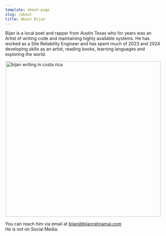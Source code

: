 ```yaml
---
template: about-page
slug: /about
title: About Bijan
---
```


Bijan is a local poet and rapper from Austin Texas who for years was an Artist of writing code and maintaining highly available systems.
He has worked as a Site Reliability Engineer and has spent much of 2023 and 2024 developing skills as an artist, reading books, learning languages and exploring the world.

<img src="/assets/artist-bijan.jpg" alt="bijan writing in costa rica" width="500" style="display: block; margin: 0 auto;" />


You can reach him via email at bijan@bijanrahnamai.com<br>
He is not on Social Media.